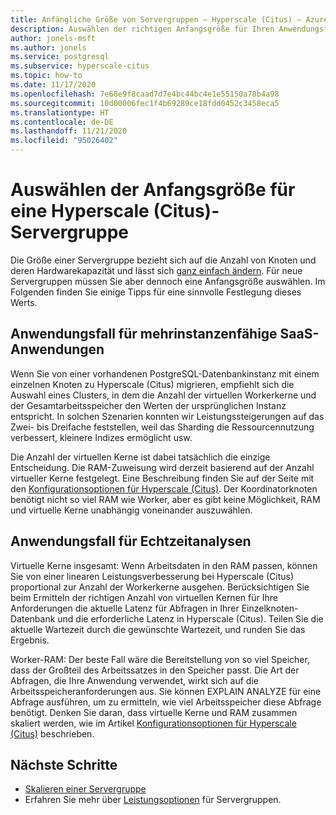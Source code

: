 ```yaml
---
title: Anfängliche Größe von Servergruppen – Hyperscale (Citus) – Azure Database for PostgreSQL
description: Auswählen der richtigen Anfangsgröße für Ihren Anwendungsfall
author: jonels-msft
ms.author: jonels
ms.service: postgresql
ms.subservice: hyperscale-citus
ms.topic: how-to
ms.date: 11/17/2020
ms.openlocfilehash: 7e68e9f8caad7d7e4bc44bc4e1e55150a78b4a98
ms.sourcegitcommit: 10d00006fec1f4b69289ce18fdd0452c3458eca5
ms.translationtype: HT
ms.contentlocale: de-DE
ms.lasthandoff: 11/21/2020
ms.locfileid: "95026402"
---
```

# <a name="pick-initial-size-for-hyperscale-citus-server-group"></a>Auswählen der Anfangsgröße für eine Hyperscale (Citus)-Servergruppe

Die Größe einer Servergruppe bezieht sich auf die Anzahl von Knoten und deren Hardwarekapazität und lässt sich [ganz einfach ändern](howto-hyperscale-scale-grow.md). Für neue Servergruppen müssen Sie aber dennoch eine Anfangsgröße auswählen. Im Folgenden finden Sie einige Tipps für eine sinnvolle Festlegung dieses Werts.

## <a name="multi-tenant-saas-use-case"></a>Anwendungsfall für mehrinstanzenfähige SaaS-Anwendungen

Wenn Sie von einer vorhandenen PostgreSQL-Datenbankinstanz mit einem einzelnen Knoten zu Hyperscale (Citus) migrieren, empfiehlt sich die Auswahl eines Clusters, in dem die Anzahl der virtuellen Workerkerne und der Gesamtarbeitsspeicher den Werten der ursprünglichen Instanz entspricht. In solchen Szenarien konnten wir Leistungssteigerungen auf das Zwei- bis Dreifache feststellen, weil das Sharding die Ressourcennutzung verbessert, kleinere Indizes ermöglicht usw.

Die Anzahl der virtuellen Kerne ist dabei tatsächlich die einzige Entscheidung. Die RAM-Zuweisung wird derzeit basierend auf der Anzahl virtueller Kerne festgelegt. Eine Beschreibung finden Sie auf der Seite mit den [Konfigurationsoptionen für Hyperscale (Citus)](concepts-hyperscale-configuration-options.md).
Der Koordinatorknoten benötigt nicht so viel RAM wie Worker, aber es gibt keine Möglichkeit, RAM und virtuelle Kerne unabhängig voneinander auszuwählen.

## <a name="real-time-analytics-use-case"></a>Anwendungsfall für Echtzeitanalysen

Virtuelle Kerne insgesamt: Wenn Arbeitsdaten in den RAM passen, können Sie von einer linearen Leistungsverbesserung bei Hyperscale (Citus) proportional zur Anzahl der Workerkerne ausgehen. Berücksichtigen Sie beim Ermitteln der richtigen Anzahl von virtuellen Kernen für Ihre Anforderungen die aktuelle Latenz für Abfragen in Ihrer Einzelknoten-Datenbank und die erforderliche Latenz in Hyperscale (Citus). Teilen Sie die aktuelle Wartezeit durch die gewünschte Wartezeit, und runden Sie das Ergebnis.

Worker-RAM: Der beste Fall wäre die Bereitstellung von so viel Speicher, dass der Großteil des Arbeitssatzes in den Speicher passt. Die Art der Abfragen, die Ihre Anwendung verwendet, wirkt sich auf die Arbeitsspeicheranforderungen aus. Sie können EXPLAIN ANALYZE für eine Abfrage ausführen, um zu ermitteln, wie viel Arbeitsspeicher diese Abfrage benötigt. Denken Sie daran, dass virtuelle Kerne und RAM zusammen skaliert werden, wie im Artikel [Konfigurationsoptionen für Hyperscale (Citus)](concepts-hyperscale-configuration-options.md) beschrieben.

## <a name="next-steps"></a>Nächste Schritte

- [Skalieren einer Servergruppe](howto-hyperscale-scale-grow.md)
- Erfahren Sie mehr über [Leistungsoptionen](concepts-hyperscale-configuration-options.md) für Servergruppen.
